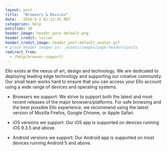 ```yaml
---
layout: post
title:  "Browsers & Devices"
date:   2016-5-2 01:23:45 MDT
categories: help
position: 10
header_image: header_post-default.png
header_credit: lucian
header_credit_image: header_post-default_avatar.gif
# place header images in: _assets/images/page-headers/posts
redirect_from:
  - /help/browser-support/
---
```


Ello exists at the nexus of art, design and technology. We are dedicated to deploying leading edge technology and supporting our creative community. Our small team works hard to ensure that you can access your Ello account using a wide range of devices and operating systems.

* Browsers we support:
We strive to support both the latest and most recent releases of the major browsers/platforms. For safe browsing and the best possible Ello experience, we recommend using the latest version of Mozilla Firefox, Google Chrome, or Apple Safari.

* iOS versions we support:
Our iOS app is supported on devices running iOS 9.3.5 and above.

* Android versions we support:
Our Android app is supported on most devices running Android 5 and above.
